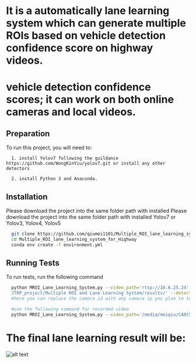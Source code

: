 # It is a automatically lane learning system which can generate multiple ROIs based on vehicle detection confidence score on highway videos.
# vehicle detection confidence scores; it can work on both online cameras and local videos.


## Preparation

To run this project, you will need to:

      1. install Yolov7 following the guildance https://github.com/WongKinYiu/yolov7.git or install any other detectors
        
      2. install Python 3 and Anaconda. 



## Installation

Please download the project into the same folder path with installed Please download the project into the same folder path
with installed Yolov7 or Yolov3, Yolov4, Yolov5

```bash
  git clone https://github.com/qiumei1101/Multiple_ROI_lane_learning_system_for_Highway.git
  cd Multiple_ROI_lane_learning_system_for_Highway
  conda env create -f environment.yml
```

## Running Tests

To run tests, run the following command

```bash
  python MROI_Lane_Learning_System.py --video_path='rtsp://10.6.25.24' --saving_path='/home/meiqiu@ads.iu.edu/
  JTRP_project/Multiple ROI and Lane Learning System/results/' --detector='YOLO_v7' 
  #here you can replace the camera id with any camera ip you plan to test
```
```bash
  #use the following command for recorded video
  python MROI_Lane_Learning_System.py --video_path='/media/meiqiu/CA8C57E38C57C919/MEIREQUESTEDVIDEOS/sunny/1-065-115-5-1+2020-09-05+14.42.mp4' --saving_path='/home/meiqiu@ads.iu.edu/JTRP_project/Multiple ROI and Lane Learning System/results/' --detector='YOLO_v7' 
```

# The final lane learning result will be:
![alt text]( https://github.com/qiumei1101/Multiple_ROI_lane_learning_system_for_Highway.git/master/results/1-065-115-5-1+2020-09-05+14.42/4_lane_learning_in_multiple_ROI.png?raw=true)
